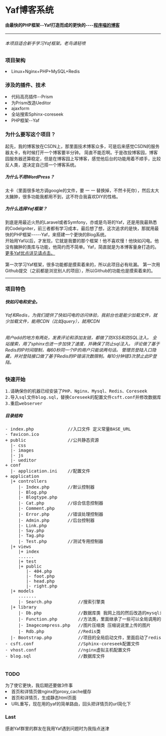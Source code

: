 <h1>Yaf博客系统</h1>
<h4>由最快的PHP框架--Yaf打造而成的更快的----<a target="_blank" href="http://www.programcat.com">程序喵的博客</a></h4> 
<hr>
<h6>本项目适合新手学习Yaf框架。老鸟请轻喷</h6>
<h3>项目架构</h3>
<li>Linux+Nginx+PHP+MySQL+Redis</li>
<h3>涉及的插件、技术</h3>
<li>代码高亮插件--Prism</li>
<li>为Prism改造Ueditor</li>
<li>ajaxform</li>
<li>全站搜索Sphinx-coreseek</li>
<li>PHP框架--Yaf</li>
<h3>为什么要写这个项目？</h3>
起先，我的博客放在CSDN上，那里面技术博客众多，可是后来感觉CSDN的服务器太卡，有时候打开一个博客要半分钟。
简直不能忍啊。于是改投博客园，博客园服务器还算稳定，但是在博客园上写博客，感觉他后台的功能用着不顺手，比较反人类，遂决定自己搭一个博客系统。
<h5>为什么不用WordPress？</h5>
太卡（里面很多地方调google的文件，要 一 一 替换掉，不然卡死你），然后太大太臃肿，很多功能我都用不到，这不符合我喜欢DIY的性格。
<h5>为什么选择Yaf框架？</h5>
到底是用最近火热的Laravel或者Symfony，亦或是鸟哥的Yaf，还是用我最熟悉的CodeIgniter，前三者都有学习成本，最后想了想，这次追求的是快，那就用最快的PHP框架-----Yaf，来搭建一个更快的Blog系统。
<br>开始用Yaf以后，才发现，它就是我要的那个框架！他不喜欢慢！他快如闪电。他没有臃肿的类库与功能，他简约而不简单。Yaf，简直就是为本博客量身打造的。<a target="_blank" href="http://www.laruence.com/manual/yaf.advantages.html">更多Yaf优点详见请点击。</a>
<br><br>第一次学习Yaf框架，很多功能都是摸索着来的，所以此项目必有纰漏。
第一次用Github提交（之前都是浏览别人的项目），所以Github的功能也是摸索着来的。
<hr>

<h3>项目特色</h3>
<h5>快如闪电和安全。</h5>
<h6>Yaf和Redis，为我们提供了快如闪电的访问体验，我前台也是能少加载文件，就少加载文件，能用CDN（比如jquery），就用CDN</h6>
<h6>用户add的地方有两处，发表评论和添加友链，都做了防XSS和防SQL注入。
全站搜索，用了sphinx也进一步加快了速度，并确保了防止sql注入。
评论做了基于Redis的IP时间限制，每60秒同一个IP的用户只能说两句话。
管理员登陆入口隐藏，并对登陆接口做了基于Redis的IP错误次数限制。每10分钟错3次禁止此IP登陆。
</h6>

<h3>快速开始</h3>
<pre>
1.请确保你的机器已经安装了PHP、Nginx、Mysql、Redis、Coreseek
2.导入sql文件blog.sql，替换Coreseek的配置文件csft.conf并修改数据库配置，替换虚拟主机文件vhost.conf并修改配置，
3.重启webserver
</pre>
<h5>目录结构</h5>
<pre>
- index.php             //入口文件 定义常量BASE_URL
- favicon.ico
+ public                //公共静态资源
  |- css
  |- images      
  |- js
  |- ueditor   
+ conf
  |- application.ini    //配置文件
+ application
  |+ controllers
     |- Index.php       //默认控制器
     |- Blog.php        
     |- Blogtype.php    
     |- Cat.php         //综合信息控制器
     |- Comment.php     
     |- Error.php       //错误处理控制器
     |- Admin.php       //后台控制器
     |- Link.php        
     |- Say.php         
     |- Tag.php         
     |- Test.php        //测试专用控制器
  |+ views    
     |+ index   
     ...... 
     |+ test   
     |+ public 
        |- 404.php   
        |- foot.php   
        |- head.php   
        |- right.php   
  |+ models    
     .......
     |- Search.php          //搜索引擎类   
  |+ library    
     |- Db.php              //数据库类 我网上找的然后改造的mysqli  
     |- Function.php        //方法类，里面继承了一些可以全局调用的方法  
     |- Imagecompress.php   //图片压缩类 压缩说说里上传的图片 
     |- Rdb.php             //Redis类   
  |- Bootstrap.php          //项目的全局启动文件，里面启动了redis mysql 加载方法类
- csft.conf                 //Sphinx-coreseek配置文件
- vhost.conf                //nginx虚拟主机配置文件
- blog.sql                  //数据库文件

</pre>

<h3>TODO</h3>
为了使它更快，我后期还要做3件事
<li>首页和详情页做nginx的proxy_cache缓存</li>
<li>首页和详情页，生成静态html页面</li>
<li>URL重写，现在用的yaf的简单路由，回头把详情页的url简化下</li>

<h3>Last</h3>
感谢Yaf群里的群友在我用Yaf遇到问题时为我指点迷津
